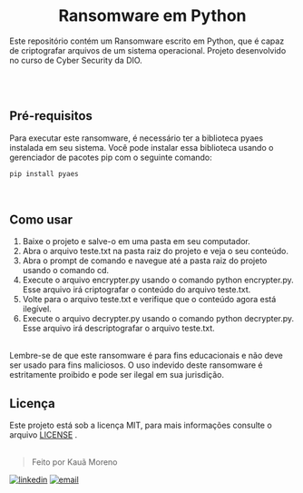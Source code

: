 <h1 align="center">Ransomware em Python</h1>
Este repositório contém um Ransomware escrito em Python, que é capaz de criptografar arquivos de um sistema operacional. Projeto desenvolvido no curso de Cyber Security da DIO.

<br><br>

## Pré-requisitos
Para executar este ransomware, é necessário ter a biblioteca pyaes instalada em seu sistema. Você pode instalar essa biblioteca usando o gerenciador de pacotes pip com o seguinte comando:

~~~cmd
pip install pyaes
~~~

<br>

## Como usar
1. Baixe o projeto e salve-o em uma pasta em seu computador.
2. Abra o arquivo teste.txt na pasta raiz do projeto e veja o seu conteúdo.
3. Abra o prompt de comando e navegue até a pasta raiz do projeto usando o comando cd.
4. Execute o arquivo encrypter.py usando o comando python encrypter.py. Esse arquivo irá criptografar o conteúdo do arquivo teste.txt.
5. Volte para o arquivo teste.txt e verifique que o conteúdo agora está ilegível.
6. Execute o arquivo decrypter.py usando o comando python decrypter.py. Esse arquivo irá descriptografar o arquivo teste.txt.

<br>
Lembre-se de que este ransomware é para fins educacionais e não deve ser usado para fins maliciosos. O uso indevido deste ransomware é estritamente proibido e pode ser ilegal em sua jurisdição.

## Licença
Este projeto está sob a licença MIT, para mais informações consulte o arquivo [LICENSE](LICENSE) .
<br><br>

> Feito por Kauã Moreno 

[![linkedin](https://img.shields.io/badge/LinkedIn-0077B5?style=for-the-badge&logo=linkedin&logoColor=white)](https://www.linkedin.com/in/kauamoreno/)
[![email](https://img.shields.io/badge/Gmail-D14836?style=for-the-badge&logo=gmail&logoColor=white)](mailto:kaua.moreno2005@gmail.com)
